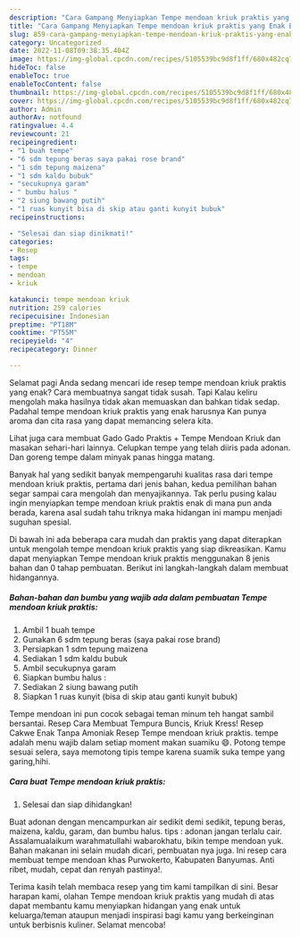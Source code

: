 ```yaml
---
description: "Cara Gampang Menyiapkan Tempe mendoan kriuk praktis yang Enak Banget, Buat Buka Puasa Enak"
title: "Cara Gampang Menyiapkan Tempe mendoan kriuk praktis yang Enak Banget, Buat Buka Puasa Enak"
slug: 859-cara-gampang-menyiapkan-tempe-mendoan-kriuk-praktis-yang-enak-banget-buat-buka-puasa-enak
category: Uncategorized
date: 2022-11-08T09:38:35.404Z
image: https://img-global.cpcdn.com/recipes/5105539bc9d8f1ff/680x482cq70/tempe-mendoan-kriuk-praktis-foto-resep-utama.jpg
hideToc: false
enableToc: true
enableTocContent: false
thumbnail: https://img-global.cpcdn.com/recipes/5105539bc9d8f1ff/680x482cq70/tempe-mendoan-kriuk-praktis-foto-resep-utama.jpg
cover: https://img-global.cpcdn.com/recipes/5105539bc9d8f1ff/680x482cq70/tempe-mendoan-kriuk-praktis-foto-resep-utama.jpg
author: Admin
authorAv: notfound
ratingvalue: 4.4
reviewcount: 21
recipeingredient:
- "1 buah tempe"
- "6 sdm tepung beras saya pakai rose brand"
- "1 sdm tepung maizena"
- "1 sdm kaldu bubuk"
- "secukupnya garam"
- " bumbu halus "
- "2 siung bawang putih"
- "1 ruas kunyit bisa di skip atau ganti kunyit bubuk"
recipeinstructions:

- "Selesai dan siap dinikmati!"
categories:
- Resep
tags:
- tempe
- mendoan
- kriuk

katakunci: tempe mendoan kriuk 
nutrition: 259 calories
recipecuisine: Indonesian
preptime: "PT18M"
cooktime: "PT55M"
recipeyield: "4"
recipecategory: Dinner

---
```



Selamat pagi Anda sedang mencari ide resep tempe mendoan kriuk praktis yang enak? Cara membuatnya sangat tidak susah. Tapi Kalau keliru mengolah maka hasilnya tidak akan memuaskan dan bahkan tidak sedap. Padahal tempe mendoan kriuk praktis yang enak harusnya Kan punya aroma dan cita rasa yang dapat memancing selera kita.


Lihat juga cara membuat Gado Gado Praktis + Tempe Mendoan Kriuk dan masakan sehari-hari lainnya. Celupkan tempe yang telah diiris pada adonan. Dan goreng tempe dalam minyak panas hingga matang.

Banyak hal yang sedikit banyak mempengaruhi kualitas rasa dari tempe mendoan kriuk praktis, pertama dari jenis bahan, kedua pemilihan bahan segar sampai cara mengolah dan menyajikannya. Tak perlu pusing kalau ingin menyiapkan tempe mendoan kriuk praktis enak di mana pun anda berada, karena asal sudah tahu triknya maka hidangan ini mampu menjadi suguhan spesial.


Di bawah ini ada beberapa cara mudah dan praktis yang dapat diterapkan untuk mengolah tempe mendoan kriuk praktis yang siap dikreasikan. Kamu dapat menyiapkan Tempe mendoan kriuk praktis menggunakan 8 jenis bahan dan 0 tahap pembuatan. Berikut ini langkah-langkah dalam membuat hidangannya.

<!--inarticleads1-->

##### Bahan-bahan dan bumbu yang wajib ada dalam pembuatan Tempe mendoan kriuk praktis:

1. Ambil 1 buah tempe
1. Gunakan 6 sdm tepung beras (saya pakai rose brand)
1. Persiapkan 1 sdm tepung maizena
1. Sediakan 1 sdm kaldu bubuk
1. Ambil secukupnya garam
1. Siapkan  bumbu halus :
1. Sediakan 2 siung bawang putih
1. Siapkan 1 ruas kunyit (bisa di skip atau ganti kunyit bubuk)


Tempe mendoan ini pun cocok sebagai teman minum teh hangat sambil bersantai. Resep Cara Membuat Tempura Buncis, Kriuk Kress! Resep Cakwe Enak Tanpa Amoniak Resep Tempe mendoan kriuk praktis. tempe adalah menu wajib dalam setiap moment makan suamiku 😄. Potong tempe sesuai selera, saya memotong tipis tempe karena suamik suka tempe yang garing,hihi. 

<!--inarticleads2-->

##### Cara buat Tempe mendoan kriuk praktis:


1. Selesai dan siap dihidangkan!

Buat adonan dengan mencampurkan air sedikit demi sedikit, tepung beras, maizena, kaldu, garam, dan bumbu halus. tips : adonan jangan terlalu cair. Assalamualaikum warahmatullahi wabarokhatu, bikin tempe mendoan yuk. Bahan makanan ini selain mudah dicari, pembuatan nya juga. Ini resep cara membuat tempe mendoan khas Purwokerto, Kabupaten Banyumas. Anti ribet, mudah, cepat dan renyah pastinya!. 

Terima kasih telah membaca resep yang tim kami tampilkan di sini. Besar harapan kami, olahan Tempe mendoan kriuk praktis yang mudah di atas dapat membantu kamu menyiapkan hidangan yang enak untuk keluarga/teman ataupun menjadi inspirasi bagi kamu yang berkeinginan untuk berbisnis kuliner. Selamat mencoba!
